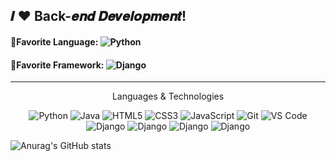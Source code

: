 

<h2>𝑰 ❤️ Back-𝒆𝒏𝒅 𝑫𝒆𝒗𝒆𝒍𝒐𝒑𝒎𝒆𝒏𝒕!</h2> 

<h4>🍬Favorite Language: <img alt="Python" src="https://img.shields.io/badge/python-%2314354C.svg?style=flat-square&logo=python&logoColor=white"/></h4> 

<h4>🧃Favorite Framework: <img alt="Django" src="https://img.shields.io/badge/-Django-green?style=flat-square&logo=django" /> </h4>


---
<p align="center">
 Languages & Technologies
</p>

<p align="center"> 
 
 <img alt="Python" src="https://img.shields.io/badge/python-%2314354C.svg?style=for-the-badge&logo=python&logoColor=white"/>
 <img alt="Java" src="https://img.shields.io/badge/java-%23ED8B00.svg?&style=for-the-badge&logo=java&logoColor=white" />
  
 <img alt="HTML5" src="https://img.shields.io/badge/html5-%23E34F26.svg?&style=for-the-badge&logo=html5&logoColor=white" />
 <img alt="CSS3" src="https://img.shields.io/badge/css3-%231572B6.svg?&style=for-the-badge&logo=css3&logoColor=white" />
 <img alt="JavaScript" src="https://img.shields.io/badge/javascript-%23323330.svg?&style=for-the-badge&logo=javascript&logoColor=%23F7DF1E" />
 <!---<img alt="TypeScript" src="https://img.shields.io/badge/-TypeScript-blue?&style=for-the-badge&logo=typescript&logoColor=white" />--->
 <img alt="Git" src="https://img.shields.io/badge/Git-F05032?style=for-the-badge&logo=git&logoColor=white" />
 <img alt="VS Code" src="https://img.shields.io/badge/Visual_Studio_Code-0078D4?style=for-the-badge&logo=visual%20studio%20code&logoColor=white" /> 
 <img alt="Django" src="https://img.shields.io/badge/-Django-green?style=for-the-badge&logo=django" /> 
 <img alt="Django" src="https://img.shields.io/badge/Unity-5E5856?style=for-the-badge&logo=unity&logoColor=white" /> 
 <img alt="Django" src="https://img.shields.io/badge/PostgreSQL-347A13?style=for-the-badge&logo=postgresql&logoColor=white" /> 
 <img alt="Django" src="https://img.shields.ihttps://img.shields.io/badge/MySQL-13137A?style=for-the-badge&logo=mysql&logoColor=white" /> 
  
    
</p>

![Anurag's GitHub stats](https://github-readme-stats.vercel.app/api?username=yandivd&hide=contribs,prs)
